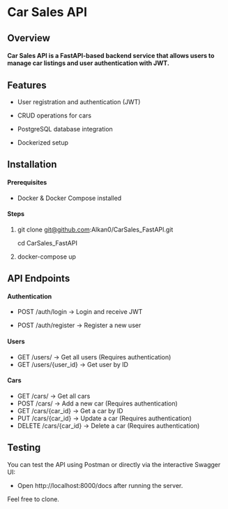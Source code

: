 # **Car Sales API**

## Overview

#### Car Sales API is a FastAPI-based backend service that allows users to manage car listings and user authentication with JWT.

## Features

- User registration and authentication (JWT)

- CRUD operations for cars

- PostgreSQL database integration

- Dockerized setup

## Installation

#### Prerequisites

- Docker & Docker Compose installed

#### Steps

1. git clone git@github.com:Alkan0/CarSales_FastAPI.git
    
    cd CarSales_FastAPI
2. docker-compose up 

## API Endpoints

#### Authentication
- POST /auth/login → Login and receive JWT

- POST /auth/register → Register a new user

#### Users
- GET /users/ → Get all users (Requires authentication)
- GET /users/{user_id} → Get user by ID

#### Cars
- GET /cars/ → Get all cars
- POST /cars/ → Add a new car (Requires authentication)
- GET /cars/{car_id} → Get a car by ID
- PUT /cars/{car_id} → Update a car (Requires authentication)
- DELETE /cars/{car_id} → Delete a car (Requires authentication)

## Testing
You can test the API using Postman or directly via the interactive Swagger UI:
- Open http://localhost:8000/docs after running the server.

Feel free to clone.